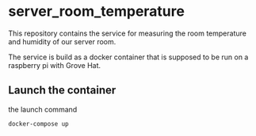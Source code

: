 # server_room_temperature

This repository contains the service for measuring the room temperature and humidity of our server room. 

The service is build as a docker container that is supposed to be run on a raspberry pi with Grove Hat. 

## Launch the container

the launch command

```bash
docker-compose up
```
